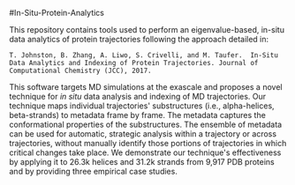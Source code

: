 #In-Situ-Protein-Analytics

This repository contains tools used to perform an eigenvalue-based, 
in-situ data analytics of protein trajectories following the approach detailed in:

	T. Johnston, B. Zhang, A. Liwo, S. Crivelli, and M. Taufer.  In-Situ Data Analytics and Indexing of Protein Trajectories. Journal of Computational Chemistry (JCC), 2017.

This software targets MD simulations at the exascale and proposes a novel
technique for *in situ* data analysis and indexing of MD
trajectories. Our technique maps individual trajectories'
substructures (i.e., alpha-helices, beta-strands) to metadata
frame by frame. The metadata captures the conformational properties of
the substructures. The ensemble of metadata can be used for automatic,
strategic analysis within a trajectory or across trajectories,
without manually identify those portions of trajectories in which
critical changes take place. We demonstrate our technique's
effectiveness by applying it to 26.3k helices and 31.2k strands from
9,917 PDB proteins and by providing three empirical case studies.
